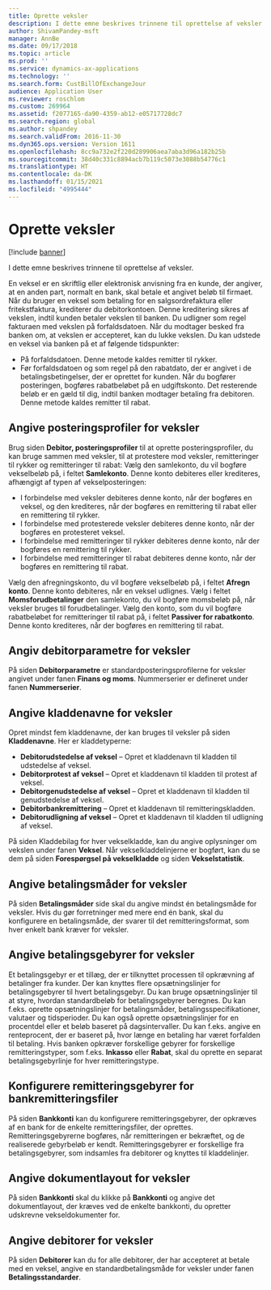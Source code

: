 ```yaml
---
title: Oprette veksler
description: I dette emne beskrives trinnene til oprettelse af veksler.
author: ShivamPandey-msft
manager: AnnBe
ms.date: 09/17/2018
ms.topic: article
ms.prod: ''
ms.service: dynamics-ax-applications
ms.technology: ''
ms.search.form: CustBillOfExchangeJour
audience: Application User
ms.reviewer: roschlom
ms.custom: 269964
ms.assetid: f2077165-da90-4359-ab12-e05717728dc7
ms.search.region: global
ms.author: shpandey
ms.search.validFrom: 2016-11-30
ms.dyn365.ops.version: Version 1611
ms.openlocfilehash: 8cc9a732e2f220d289906aea7aba3d96a182b25b
ms.sourcegitcommit: 38d40c331c8894acb7b119c5073e3088b54776c1
ms.translationtype: HT
ms.contentlocale: da-DK
ms.lasthandoff: 01/15/2021
ms.locfileid: "4995444"
---
```

# <a name="set-up-bills-of-exchange"></a>Oprette veksler

[!include [banner](../includes/banner.md)]

I dette emne beskrives trinnene til oprettelse af veksler.

En veksel er en skriftlig eller elektronisk anvisning fra en kunde, der angiver, at en anden part, normalt en bank, skal betale et angivet beløb til firmaet. Når du bruger en veksel som betaling for en salgsordrefaktura eller fritekstfaktura, krediterer du debitorkontoen. Denne kreditering sikres af vekslen, indtil kunden betaler vekslen til banken. Du udligner som regel fakturaen med vekslen på forfaldsdatoen. Når du modtager besked fra banken om, at vekslen er accepteret, kan du lukke vekslen. Du kan udstede en veksel via banken på et af følgende tidspunkter:

-   På forfaldsdatoen. Denne metode kaldes remitter til rykker.
-   Før forfaldsdatoen og som regel på den rabatdato, der er angivet i de betalingsbetingelser, der er oprettet for kunden. Når du bogfører posteringen, bogføres rabatbeløbet på en udgiftskonto. Det resterende beløb er en gæld til dig, indtil banken modtager betaling fra debitoren. Denne metode kaldes remitter til rabat.

## <a name="set-up-posting-profiles-for-bills-of-exchange"></a>Angive posteringsprofiler for veksler

Brug siden **Debitor, posteringsprofiler** til at oprette posteringsprofiler, du kan bruge sammen med veksler, til at protestere mod veksler, remitteringer til rykker og remitteringer til rabat: Vælg den samlekonto, du vil bogføre vekselbeløb på, i feltet **Samlekonto**. Denne konto debiteres eller krediteres, afhængigt af typen af vekselposteringen:
-   I forbindelse med veksler debiteres denne konto, når der bogføres en veksel, og den krediteres, når der bogføres en remittering til rabat eller en remittering til rykker.
-   I forbindelse med protesterede veksler debiteres denne konto, når der bogføres en protesteret veksel.
-   I forbindelse med remitteringer til rykker debiteres denne konto, når der bogføres en remittering til rykker.
-   I forbindelse med remitteringer til rabat debiteres denne konto, når der bogføres en remittering til rabat.

Vælg den afregningskonto, du vil bogføre vekselbeløb på, i feltet **Afregn konto**. Denne konto debiteres, når en veksel udlignes. Vælg i feltet **Momsforudbetalinger** den samlekonto, du vil bogføre momsbeløb på, når veksler bruges til forudbetalinger. Vælg den konto, som du vil bogføre rabatbeløbet for remitteringer til rabat på, i feltet **Passiver for rabatkonto**. Denne konto krediteres, når der bogføres en remittering til rabat.

## <a name="set-up-accounts-receivable-parameters-for-bills-of-exchange"></a>Angiv debitorparametre for veksler

På siden **Debitorparametre** er standardposteringsprofilerne for veksler angivet under fanen **Finans og moms**. Nummerserier er defineret under fanen **Nummerserier**.

## <a name="set-up-journal-names-for-bills-of-exchange"></a>Angive kladdenavne for veksler


Opret mindst fem kladdenavne, der kan bruges til veksler på siden **Kladdenavne**. Her er kladdetyperne:
-   **Debitorudstedelse af veksel** – Opret et kladdenavn til kladden til udstedelse af veksel.
-   **Debitorprotest af veksel** – Opret et kladdenavn til kladden til protest af veksel.
-   **Debitorgenudstedelse af veksel** – Opret et kladdenavn til kladden til genudstedelse af veksel.
-   **Debitorbankremittering** – Opret et kladdenavn til remitteringskladden.
-   **Debitorudligning af veksel** – Opret et kladdenavn til kladden til udligning af veksel.

På siden Kladdebilag for hver vekselkladde, kan du angive oplysninger om vekslen under fanen **Veksel**. Når vekselkladdelinjerne er bogført, kan du se dem på siden **Forespørgsel på vekselkladde** og siden **Vekselstatistik**.

## <a name="set-up-methods-of-payment-for-bills-of-exchange"></a>Angive betalingsmåder for veksler

På siden **Betalingsmåder** side skal du angive mindst én betalingsmåde for veksler. Hvis du gør forretninger med mere end én bank, skal du konfigurere en betalingsmåde, der svarer til det remitteringsformat, som hver enkelt bank kræver for veksler.

## <a name="set-up-payment-fees-for-bills-of-exchange"></a>Angive betalingsgebyrer for veksler

Et betalingsgebyr er et tillæg, der er tilknyttet processen til opkrævning af betalinger fra kunder. Der kan knyttes flere opsætningslinjer for betalingsgebyrer til hvert betalingsgebyr. Du kan bruge opsætningslinjer til at styre, hvordan standardbeløb for betalingsgebyrer beregnes. Du kan f.eks. oprette opsætningslinjer for betalingsmåder, betalingsspecifikationer, valutaer og tidsperioder. Du kan også oprette opsætningslinjer for en procentdel eller et beløb baseret på dagsintervaller. Du kan f.eks. angive en renteprocent, der er baseret på, hvor længe en betaling har været forfalden til betaling. Hvis banken opkræver forskellige gebyrer for forskellige remitteringstyper, som f.eks. **Inkasso** eller **Rabat**, skal du oprette en separat betalingsgebyrlinje for hver remitteringstype.

## <a name="set-up-remittance-fees-for-bank-remittance-files"></a>Konfigurere remitteringsgebyrer for bankremitteringsfiler

På siden **Bankkonti** kan du konfigurere remitteringsgebyrer, der opkræves af en bank for de enkelte remitteringsfiler, der oprettes. Remitteringsgebyrerne bogføres, når remitteringen er bekræftet, og de realiserede gebyrbeløb er kendt. Remitteringsgebyrer er forskellige fra betalingsgebyrer, som indsamles fra debitorer og knyttes til kladdelinjer.

## <a name="set-up-document-layouts-for-bills-of-exchange"></a>Angive dokumentlayout for veksler

På siden **Bankkonti** skal du klikke på **Bankkonti** og angive det dokumentlayout, der kræves ved de enkelte bankkonti, du opretter udskrevne vekseldokumenter for.

## <a name="set-up-customers-for-bills-of-exchange"></a>Angive debitorer for veksler

På siden **Debitorer** kan du for alle debitorer, der har accepteret at betale med en veksel, angive en standardbetalingsmåde for veksler under fanen **Betalingsstandarder**.





